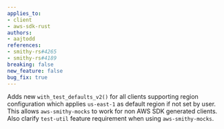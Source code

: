 ```yaml
---
applies_to:
- client
- aws-sdk-rust
authors:
- aajtodd
references:
- smithy-rs#4265
- smithy-rs#4189
breaking: false
new_feature: false
bug_fix: true
---
```

Adds new `with_test_defaults_v2()` for all clients supporting region configuration which applies `us-east-1` as default region if not set by user. This allows `aws-smithy-mocks` to work for non AWS SDK generated clients. Also clarify `test-util` feature requirement when using `aws-smithy-mocks`.
